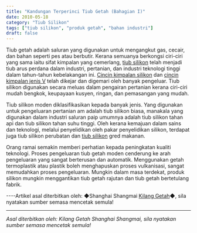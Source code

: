 ```yaml
---
title: "Kandungan Terperinci Tiub Getah (Bahagian I)"
date: 2010-05-18
category: "Tiub Silikon"
tags: ["tiub silikon", "produk getah", "bahan industri"]
draft: false
---
```


Tiub getah adalah saluran yang digunakan untuk mengangkut gas, cecair, dan bahan seperti pes atau berbutir. Kerana semuanya berkongsi ciri-ciri yang sama iaitu sifat kimpalan yang cemerlang, [tiub silikon](http://www.smpolymer.com/guijiaoguan/) telah menjadi tiub arus perdana dalam industri, pertanian, dan industri teknologi tinggi dalam tahun-tahun kebelakangan ini. [Cincin kimpalan silikon](http://www.smpolymer.com/) dan [cincin kimpalan jenis V](http://www.smpolymer.com/) telah dikejar dan digemari oleh banyak pengeluar. Tiub silikon digunakan secara meluas dalam pengairan pertanian kerana ciri-ciri mudah bengkok, keupayaan kusyen, ringan, dan pemasangan yang mudah.

Tiub silikon moden diklasifikasikan kepada banyak jenis. Yang digunakan untuk pengeluaran pertanian am adalah tiub silikon biasa, manakala yang digunakan dalam industri saluran paip umumnya adalah tiub silikon tahan api dan tiub silikon tahan suhu tinggi. Oleh kerana kemajuan dalam sains dan teknologi, melalui penyelidikan oleh pakar penyelidikan silikon, terdapat juga tiub silikon perubatan dan [tiub silikon](http://www.smpolymer.com/guijiaoguan/) gred makanan.

Orang ramai semakin memberi perhatian kepada peningkatan kualiti teknologi. Proses pengeluaran tiub getah moden cenderung ke arah pengeluaran yang sangat berterusan dan automatik. Menggunakan getah termoplastik atau plastik boleh menghapuskan proses vulkanisasi, sangat memudahkan proses pengeluaran. Mungkin dalam masa terdekat, produk silikon mungkin menggantikan tiub getah rajutan dan tiub getah bertetulang fabrik.

----Artikel asal diterbitkan oleh: ◆Shanghai Shangmai [Kilang Getah](http://www.smpolymer.com/)◆, sila nyatakan sumber semasa mencetak semula!

---

*Asal diterbitkan oleh: Kilang Getah Shanghai Shangmai, sila nyatakan sumber semasa mencetak semula!*